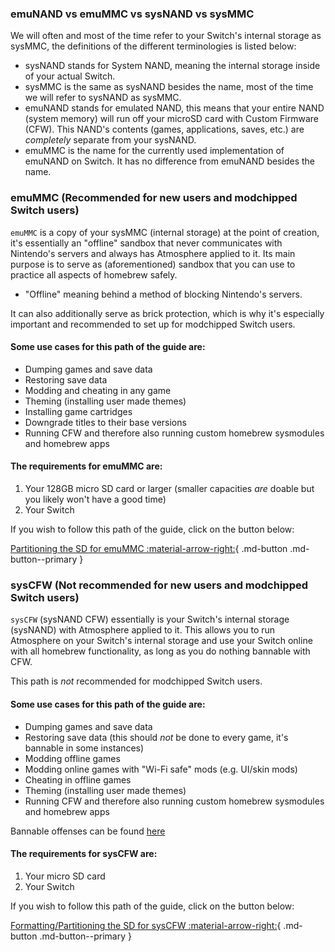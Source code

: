 ### emuNAND vs emuMMC vs sysNAND vs sysMMC

We will often and most of the time refer to your Switch's internal storage as sysMMC, the definitions of the different terminologies is listed below:

- sysNAND stands for System NAND, meaning the internal storage inside of your actual Switch.
- sysMMC is the same as sysNAND besides the name, most of the time we will refer to sysNAND as sysMMC.
- emuNAND stands for emulated NAND, this means that your entire NAND (system memory) will run off your microSD card with Custom Firmware (CFW). This NAND's contents (games, applications, saves, etc.) are *completely* separate from your sysNAND.
- emuMMC is the name for the currently used implementation of emuNAND on Switch. It has no difference from emuNAND besides the name.

### emuMMC (Recommended for new users and modchipped Switch users)

`emuMMC` is a copy of your sysMMC (internal storage) at the point of creation, it's essentially an "offline" sandbox that never communicates with Nintendo's servers and always has Atmosphere applied to it.
Its main purpose is to serve as (aforementioned) sandbox that you can use to practice all aspects of homebrew safely.

- "Offline" meaning behind a method of blocking Nintendo's servers.

It can also additionally serve as brick protection, which is why it's especially important and recommended to set up for modchipped Switch users.

#### Some use cases for this path of the guide are:

- Dumping games and save data
- Restoring save data
- Modding and cheating in any game
- Theming (installing user made themes)
- Installing game cartridges
- Downgrade titles to their base versions
- Running CFW and therefore also running custom homebrew sysmodules and homebrew apps

#### The requirements for emuMMC are:

1. Your 128GB micro SD card or larger (smaller capacities *are* doable but you likely won't have a good time)
2. Your Switch

If you wish to follow this path of the guide, click on the button below:

[Partitioning the SD for emuMMC :material-arrow-right:](../all/partitioning_sd.md){ .md-button .md-button--primary }

### sysCFW (Not recommended for new users and modchipped Switch users)

`sysCFW` (sysNAND CFW) essentially is your Switch's internal storage (sysNAND) with Atmosphere applied to it.
This allows you to run Atmosphere on your Switch's internal storage and use your Switch online with all homebrew functionality, as long as you do nothing bannable with CFW.

This path is *not* recommended for modchipped Switch users.

#### Some use cases for this path of the guide are:

- Dumping games and save data
- Restoring save data (this should *not* be done to every game, it's bannable in some instances)
- Modding offline games
- Modding online games with "Wi-Fi safe" mods (e.g. UI/skin mods)
- Cheating in offline games
- Theming (installing user made themes)
- Running CFW and therefore also running custom homebrew sysmodules and homebrew apps

Bannable offenses can be found [here](https://nx.eiphax.tech/ban.html)

#### The requirements for sysCFW are:

1. Your micro SD card
2. Your Switch

If you wish to follow this path of the guide, click on the button below:

[Formatting/Partitioning the SD for sysCFW :material-arrow-right:](../all/partitioning_sd_syscfw.md){ .md-button .md-button--primary }









